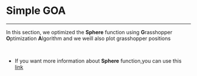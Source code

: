 # Simple GOA
<hr />

In this section, we optimized the **Sphere** function using **G**rasshopper **O**ptimization **A**lgorithm and we weill also plot grasshopper positions

<br />

* If you want more information about **Sphere** function,you can use this <a href="https://en.wikipedia.org/wiki/Sphere" target="_blank">link</a>
